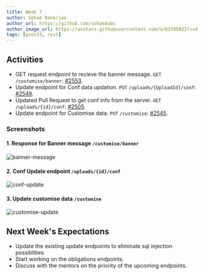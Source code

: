```yaml
---
title: Week 7
author: Soham Banerjee
author_url: https://github.com/soham4abc
author_image_url: https://avatars.githubusercontent.com/u/63705023?v=4
tags: [gsoc23, rest]
---
```


<!--
SPDX-License-Identifier: CC-BY-SA-4.0

SPDX-FileCopyrightText: 2023 Soham Banerjee <sohambanerjee4abc@hotmail.com>
-->

## Activities

- GET request endpoint to recieve the banner message. `GET` `/customise/banner`: [#2553](https://github.com/fossology/fossology/pull/2553).
- Update endpoint for Conf data updation. `PUT` `/uploads/{UploadId}/conf`: [#2549](https://github.com/fossology/fossology/pull/2549).
- Updated Pull Request to get conf info from the server. `GET` `/uploads/{id}/conf`: [#2505](https://github.com/fossology/fossology/pull/2505).
- Update endpoint for Customise data. `PUT` `/customise`: [#2545](https://github.com/fossology/fossology/pull/2545).

### Screenshots

#### 1. Response for Banner message `/customise/banner`

![banner-message](/img/reactUI/pages/conf/bannermsg.png)

#### 2. Conf Update endpoint `/uploads/{id}/conf`

![conf-update](/img/reactUI/pages/conf/updateconf.png)

#### 3. Update customise data `/customise`

![customise-update](/img/reactUI/pages/customise/updatecustomise.png)

## Next Week's Expectations

- Update the existing update endpoints to eliminate sql injection possiblities 
- Start working on the obligations endpoints.
- Discuss with the mentors on the priority of the upcoming endpoints.
